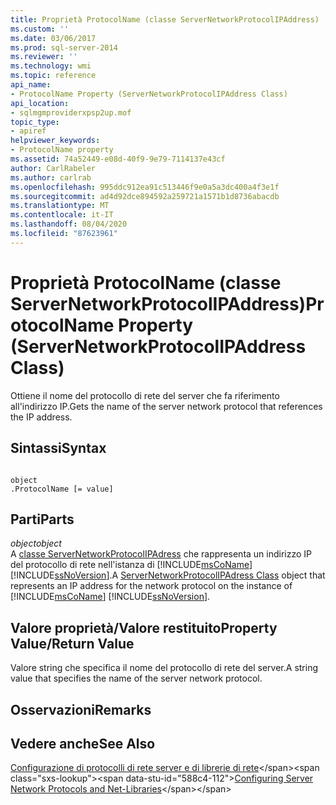 ```yaml
---
title: Proprietà ProtocolName (classe ServerNetworkProtocolIPAddress) | Microsoft Docs
ms.custom: ''
ms.date: 03/06/2017
ms.prod: sql-server-2014
ms.reviewer: ''
ms.technology: wmi
ms.topic: reference
api_name:
- ProtocolName Property (ServerNetworkProtocolIPAddress Class)
api_location:
- sqlmgmproviderxpsp2up.mof
topic_type:
- apiref
helpviewer_keywords:
- ProtocolName property
ms.assetid: 74a52449-e08d-40f9-9e79-7114137e43cf
author: CarlRabeler
ms.author: carlrab
ms.openlocfilehash: 995ddc912ea91c513446f9e0a5a3dc400a4f3e1f
ms.sourcegitcommit: ad4d92dce894592a259721a1571b1d8736abacdb
ms.translationtype: MT
ms.contentlocale: it-IT
ms.lasthandoff: 08/04/2020
ms.locfileid: "87623961"
---
```

# <a name="protocolname-property-servernetworkprotocolipaddress-class"></a><span data-ttu-id="588c4-102">Proprietà ProtocolName (classe ServerNetworkProtocolIPAddress)</span><span class="sxs-lookup"><span data-stu-id="588c4-102">ProtocolName Property (ServerNetworkProtocolIPAddress Class)</span></span>
  <span data-ttu-id="588c4-103">Ottiene il nome del protocollo di rete del server che fa riferimento all'indirizzo IP.</span><span class="sxs-lookup"><span data-stu-id="588c4-103">Gets the name of the server network protocol that references the IP address.</span></span>  
  
## <a name="syntax"></a><span data-ttu-id="588c4-104">Sintassi</span><span class="sxs-lookup"><span data-stu-id="588c4-104">Syntax</span></span>  
  
```  
  
object  
.ProtocolName [= value]  
```  
  
## <a name="parts"></a><span data-ttu-id="588c4-105">Parti</span><span class="sxs-lookup"><span data-stu-id="588c4-105">Parts</span></span>  
 <span data-ttu-id="588c4-106">*object*</span><span class="sxs-lookup"><span data-stu-id="588c4-106">*object*</span></span>  
 <span data-ttu-id="588c4-107">A [classe ServerNetworkProtocolIPAdress](servernetworkprotocolipaddress-class.md) che rappresenta un indirizzo IP del protocollo di rete nell'istanza di [!INCLUDE[msCoName](../../../includes/msconame-md.md)] [!INCLUDE[ssNoVersion](../../../includes/ssnoversion-md.md)].</span><span class="sxs-lookup"><span data-stu-id="588c4-107">A [ServerNetworkProtocolIPAdress Class](servernetworkprotocolipaddress-class.md) object that represents an IP address for the network protocol on the instance of [!INCLUDE[msCoName](../../../includes/msconame-md.md)] [!INCLUDE[ssNoVersion](../../../includes/ssnoversion-md.md)].</span></span>  
  
## <a name="property-valuereturn-value"></a><span data-ttu-id="588c4-108">Valore proprietà/Valore restituito</span><span class="sxs-lookup"><span data-stu-id="588c4-108">Property Value/Return Value</span></span>  
 <span data-ttu-id="588c4-109">Valore string che specifica il nome del protocollo di rete del server.</span><span class="sxs-lookup"><span data-stu-id="588c4-109">A string value that specifies the name of the server network protocol.</span></span>  
  
## <a name="remarks"></a><span data-ttu-id="588c4-110">Osservazioni</span><span class="sxs-lookup"><span data-stu-id="588c4-110">Remarks</span></span>  
  
## <a name="see-also"></a><span data-ttu-id="588c4-111">Vedere anche</span><span class="sxs-lookup"><span data-stu-id="588c4-111">See Also</span></span>  
 <span data-ttu-id="588c4-112">[Configurazione di protocolli di rete server e di librerie di rete](https://msdn.microsoft.com/library/ms177485\(v=sql.100\).aspx)</span><span class="sxs-lookup"><span data-stu-id="588c4-112">[Configuring Server Network Protocols and Net-Libraries](https://msdn.microsoft.com/library/ms177485\(v=sql.100\).aspx)</span></span>  
  
  

